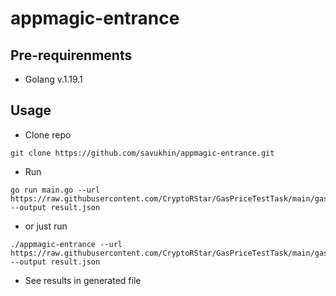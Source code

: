 # appmagic-entrance

## Pre-requirenments
- Golang v.1.19.1

## Usage

- Clone repo 
```[bash]
git clone https://github.com/savukhin/appmagic-entrance.git
```
- Run 
```[bash]
go run main.go --url https://raw.githubusercontent.com/CryptoRStar/GasPriceTestTask/main/gas_price.json --output result.json
```
- or just run 
```[bash]
./appmagic-entrance --url https://raw.githubusercontent.com/CryptoRStar/GasPriceTestTask/main/gas_price.json --output result.json
```
- See results in generated file
